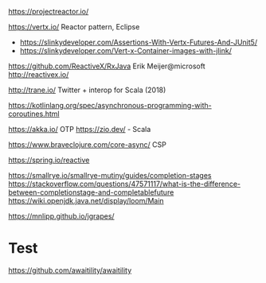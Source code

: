 https://projectreactor.io/

https://vertx.io/ Reactor pattern, Eclipse
* https://slinkydeveloper.com/Assertions-With-Vertx-Futures-And-JUnit5/
* https://slinkydeveloper.com/Vert-x-Container-images-with-jlink/

https://github.com/ReactiveX/RxJava Erik Meijer@microsoft 
http://reactivex.io/

http://trane.io/ Twitter + interop for Scala (2018)


https://kotlinlang.org/spec/asynchronous-programming-with-coroutines.html

https://akka.io/ OTP
https://zio.dev/ - Scala


https://www.braveclojure.com/core-async/ CSP

https://spring.io/reactive

https://smallrye.io/smallrye-mutiny/guides/completion-stages
https://stackoverflow.com/questions/47571117/what-is-the-difference-between-completionstage-and-completablefuture
https://wiki.openjdk.java.net/display/loom/Main

https://mnlipp.github.io/jgrapes/

# Test
https://github.com/awaitility/awaitility

